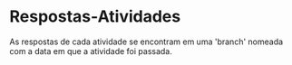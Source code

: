 # Respostas-Atividades

As respostas de cada atividade se encontram em uma 'branch' nomeada com a data em que a atividade foi passada.

